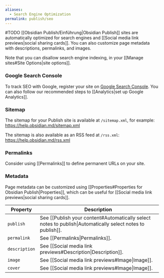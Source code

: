 ```yaml
---
aliases:
  - Search Engine Optimization
permalink: publish/seo
---
```

#TODO
[[Obsidian Publish/Einführung|Obsidian Publish]] sites are automatically optimized for search engines and [[Social media link previews|social sharing cards]]. You can also customize page metadata with descriptions, permalinks, and images.

Note that you can disallow search engine indexing, in your [[Manage sites#Site Options|site options]].

### Google Search Console

To track SEO with Google, register your site on [Google Search Console](https://search.google.com/search-console). You can also follow our recommended steps to [[Analytics|set up Google Analytics]].

### Sitemap

The sitemap for your Publish site is available at `/sitemap.xml`, for example:
https://help.obsidian.md/sitemap.xml

The sitemap is also available as an RSS feed at `/rss.xml`:
https://help.obsidian.md/rss.xml

### Permalinks

Consider using [[Permalinks]] to define permanent URLs on your site.

### Metadata

Page metadata can be customized using [[Properties#Properties for Obsidian Publish|Properties]], which can be useful for [[Social media link previews|social sharing cards]].

| Property      | Description                                                                                                       |
| ------------- | ----------------------------------------------------------------------------------------------------------------- |
| `publish`     | See [[Publish your content#Automatically select notes to publish\|Automatically select notes to publish]]. |
| `permalink`   | See [[Permalinks\|Permalinks]].                                                                                   |
| `description` | See [[Social media link previews#Description\|Description]].                                                      |
| `image`       | See [[Social media link previews#Image\|Image]].                                                                  |
| `cover`       | See [[Social media link previews#Image\|Image]].                                                                  |
